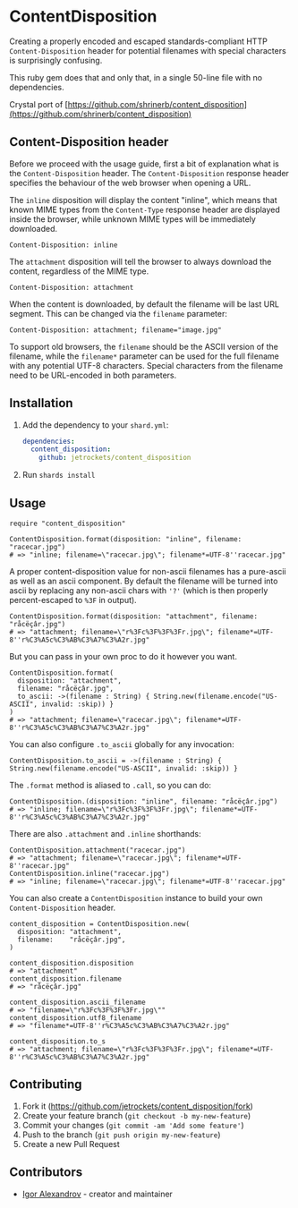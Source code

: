 # ContentDisposition

Creating a properly encoded and escaped standards-compliant HTTP
`Content-Disposition` header for potential filenames with special characters is
surprisingly confusing.

This ruby gem does that and only that, in a single 50-line file with no dependencies.

Crystal port of [https://github.com/shrinerb/content_disposition](https://github.com/shrinerb/content_disposition)

## Content-Disposition header

Before we proceed with the usage guide, first a bit of explanation what is the
`Content-Disposition` header. The `Content-Disposition` response header
specifies the behaviour of the web browser when opening a URL.

The `inline` disposition will display the content "inline", which means that
known MIME types from the `Content-Type` response header are displayed inside
the browser, while unknown MIME types will be immediately downloaded.

```http
Content-Disposition: inline
```

The `attachment` disposition will tell the browser to always download the
content, regardless of the MIME type.

```http
Content-Disposition: attachment
```

When the content is downloaded, by default the filename will be last URL
segment. This can be changed via the `filename` parameter:

```http
Content-Disposition: attachment; filename="image.jpg"
```

To support old browsers, the `filename` should be the ASCII version of the
filename, while the `filename*` parameter can be used for the full filename
with any potential UTF-8 characters. Special characters from the filename need
to be URL-encoded in both parameters.

## Installation

1. Add the dependency to your `shard.yml`:

   ```yaml
   dependencies:
     content_disposition:
       github: jetrockets/content_disposition
   ```

2. Run `shards install`

## Usage

```crystal
require "content_disposition"

ContentDisposition.format(disposition: "inline", filename: "racecar.jpg")
# => "inline; filename=\"racecar.jpg\"; filename*=UTF-8''racecar.jpg"
```

A proper content-disposition value for non-ascii filenames has a pure-ascii
as well as an ascii component. By default the filename will be turned into ascii
by replacing any non-ascii chars with `'?'` (which is then properly
percent-escaped to `%3F` in output).

```crystal
ContentDisposition.format(disposition: "attachment", filename: "råcëçâr.jpg")
# => "attachment; filename=\"r%3Fc%3F%3F%3Fr.jpg\"; filename*=UTF-8''r%C3%A5c%C3%AB%C3%A7%C3%A2r.jpg"
```

But you can pass in your own proc to do it however you want.

```crystal
ContentDisposition.format(
  disposition: "attachment",
  filename: "råcëçâr.jpg",
  to_ascii: ->(filename : String) { String.new(filename.encode("US-ASCII", invalid: :skip)) }
)
# => "attachment; filename=\"racecar.jpg\"; filename*=UTF-8''r%C3%A5c%C3%AB%C3%A7%C3%A2r.jpg"
```

You can also configure `.to_ascii` globally for any invocation:

```crystal
ContentDisposition.to_ascii = ->(filename : String) { String.new(filename.encode("US-ASCII", invalid: :skip)) }
```

The `.format` method is aliased to `.call`, so you can do:

```crystal
ContentDisposition.(disposition: "inline", filename: "råcëçâr.jpg")
# => "inline; filename=\"r%3Fc%3F%3F%3Fr.jpg\"; filename*=UTF-8''r%C3%A5c%C3%AB%C3%A7%C3%A2r.jpg"
```

There are also `.attachment` and `.inline` shorthands:

```crystal
ContentDisposition.attachment("racecar.jpg")
# => "attachment; filename=\"racecar.jpg\"; filename*=UTF-8''racecar.jpg"
ContentDisposition.inline("racecar.jpg")
# => "inline; filename=\"racecar.jpg\"; filename*=UTF-8''racecar.jpg"
```

You can also create a `ContentDisposition` instance to build your own
`Content-Disposition` header.

```crystal
content_disposition = ContentDisposition.new(
  disposition: "attachment",
  filename:    "råcëçâr.jpg",
)

content_disposition.disposition
# => "attachment"
content_disposition.filename
# => "råcëçâr.jpg"

content_disposition.ascii_filename
# => "filename=\"r%3Fc%3F%3F%3Fr.jpg\""
content_disposition.utf8_filename
# => "filename*=UTF-8''r%C3%A5c%C3%AB%C3%A7%C3%A2r.jpg"

content_disposition.to_s
# => "attachment; filename=\"r%3Fc%3F%3F%3Fr.jpg\"; filename*=UTF-8''r%C3%A5c%C3%AB%C3%A7%C3%A2r.jpg"
```

## Contributing

1. Fork it (<https://github.com/jetrockets/content_disposition/fork>)
2. Create your feature branch (`git checkout -b my-new-feature`)
3. Commit your changes (`git commit -am 'Add some feature'`)
4. Push to the branch (`git push origin my-new-feature`)
5. Create a new Pull Request

## Contributors

- [Igor Alexandrov](https://github.com/igor-alexandrov) - creator and maintainer
